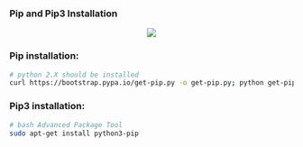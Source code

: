 ### Pip and Pip3 Installation
<p align="center">
  <img src="https://pypi.org/static/images/twitter.90915068.jpg" >
</p>

### Pip installation:

```bash
# python 2.X should be installed
curl https://bootstrap.pypa.io/get-pip.py -o get-pip.py; python get-pip.py
```

### Pip3 installation:

```bash
# bash Advanced Package Tool
sudo apt-get install python3-pip
```
